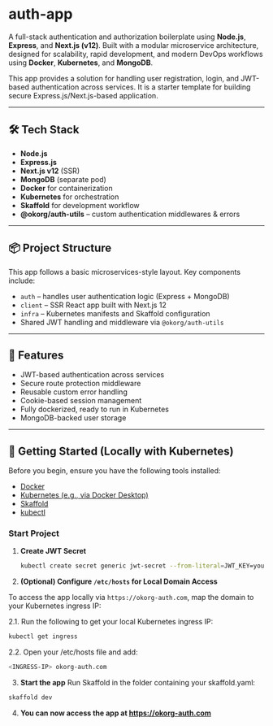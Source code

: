 # auth-app

A full-stack authentication and authorization boilerplate using **Node.js**, **Express**, and **Next.js (v12)**. Built with a modular microservice architecture, designed for scalability, rapid development, and modern DevOps workflows using **Docker**, **Kubernetes**, and **MongoDB**.

This app provides a solution for handling user registration, login, and JWT-based authentication across services. It is a starter template for building secure Express.js/Next.js-based application.

---

## 🛠 Tech Stack

- **Node.js**
- **Express.js**
- **Next.js v12** (SSR)
- **MongoDB** (separate pod)
- **Docker** for containerization
- **Kubernetes** for orchestration
- **Skaffold** for development workflow
- **@okorg/auth-utils** – custom authentication middlewares & errors

---

## 📦 Project Structure

This app follows a basic microservices-style layout. Key components include:

- `auth` – handles user authentication logic (Express + MongoDB)
- `client` – SSR React app built with Next.js 12
- `infra` – Kubernetes manifests and Skaffold configuration
- Shared JWT handling and middleware via `@okorg/auth-utils`

---

## 🔐 Features

- JWT-based authentication across services
- Secure route protection middleware
- Reusable custom error handling
- Cookie-based session management
- Fully dockerized, ready to run in Kubernetes
- MongoDB-backed user storage

---

## 🚀 Getting Started (Locally with Kubernetes)

Before you begin, ensure you have the following tools installed:

- [Docker](https://www.docker.com/)
- [Kubernetes (e.g., via Docker Desktop)](https://kubernetes.io/docs/tasks/tools/)
- [Skaffold](https://skaffold.dev/)
- [kubectl](https://kubernetes.io/docs/reference/kubectl/)

### Start Project

1. **Create JWT Secret**

   ```bash
   kubectl create secret generic jwt-secret --from-literal=JWT_KEY=yoursecret

   ```

2. **(Optional) Configure `/etc/hosts` for Local Domain Access**

To access the app locally via `https://okorg-auth.com`, map the domain to your Kubernetes ingress IP:

2.1. Run the following to get your local Kubernetes ingress IP:

```bash
kubectl get ingress
```

2.2. Open your /etc/hosts file and add:

```bash
<INGRESS-IP> okorg-auth.com
```

3. **Start the app**
   Run Skaffold in the folder containing your skaffold.yaml:

```bash
skaffold dev
```

4. **You can now access the app at https://okorg-auth.com**

